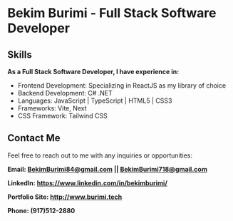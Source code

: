 # Bekim Burimi - Full Stack Software Developer

## Skills
**As a Full Stack Software Developer, I have experience in:**

* Frontend Development: Specializing in ReactJS as my library of choice
* Backend Development: C# .NET
* Languages: JavaScript | TypeScript | HTML5 | CSS3
* Frameworks: Vite, Next
* CSS Framework: Tailwind CSS

## Contact Me

Feel free to reach out to me with any inquiries or opportunities:

**Email: BekimBurimi84@gmail.com || BekimBurimi718@gmail.com**

**LinkedIn: https://www.linkedin.com/in/bekimburimi/**

**Portfolio Site: http://www.burimi.tech**

**Phone: (917)512-2880**
